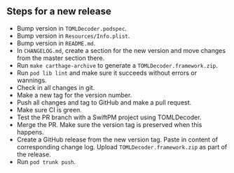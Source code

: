 ## Steps for a new release
- Bump version in `TOMLDecoder.podspec`.
- Bump version in `Resources/Info.plist`.
- Bump version in `README.md`.
- In `CHANGELOG.md`, create a section for the new version and move changes from
  the master section there.
- Run `make carthage-archive` to generate a `TOMLDecoder.framework.zip`.
- Run `pod lib lint` and make sure it succeeds without errors or wannings.
- Check in all changes in git.
- Make a new tag for the version number.
- Push all changes and tag to GitHub and make a pull request.
- Make sure CI is green.
- Test the PR branch with a SwiftPM project using TOMLDecoder.
- Merge the PR. Make sure the version tag is preserved when this happens.
- Create a GitHub release from the new version tag. Paste in content of
  corresponding change log. Upload `TOMLDecoder.framework.zip` as part of the release.
- Run `pod trunk push`.
